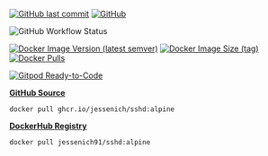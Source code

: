 [![GitHub last commit](https://img.shields.io/github/last-commit/jessenich/docker-alpine-sshd?style=for-the-badge)](https://github.com/jessenich/docker-alpine-sshd/commit/97fc0a39e1fa584356018e779837a527481be511) [![GitHub](https://img.shields.io/github/license/jessenich/docker-alpine-sshd?style=for-the-badge)](https://github.com/jessenich/docker-alpine-sshd/blob/master/LICENSE)

![GitHub Workflow Status](https://img.shields.io/github/workflow/status/jessenich/docker-alpine-sshd/Publish%20Docker%20Image?label=Build%20%26%20Push%20Docker%20Image&style=for-the-badge)

[![Docker Image Version (latest semver)](https://img.shields.io/docker/v/jessenich91/alpine-sshd?style=for-the-badge)](https://dockerhub.com/r/jessenich91/alpine-sshd) [![Docker Image Size (tag)](https://img.shields.io/docker/image-size/jessenich91/alpine-sshd/latest?style=for-the-badge)](https://dockerhub.com/r/jessenich91/alpine-sshd) [![Docker Pulls](https://img.shields.io/docker/pulls/jessenich91/alpine-sshd?label=DOCKERHUB%20PULLS&style=for-the-badge)](https://dockerhub.com/r/jessenich91/alpine-sshd)

[![Gitpod Ready-to-Code](https://img.shields.io/badge/Gitpod-ready--to--code-908a85?logo=gitpod)](https://gitpod.io/#https://github.com/jessenich/docker-alpine-sshd)


[__GitHub Source__](https://github.com/jessenich/docker-alpine-sshd)

`docker pull ghcr.io/jessenich/sshd:alpine`

[__DockerHub Registry__](https://dockerhub.com/r/jessenich91/alpine-sshd)

`docker pull jessenich91/sshd:alpine`
